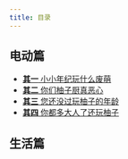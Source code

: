 ```yaml
---
title: 目录
---
```

## 电动篇
- [**其一** 小小年纪玩什么废萌](./1A/01.md)
- [**其二** 你们柚子厨真恶心](./1A/02.md)
- [**其三** 您还没过玩柚子的年龄](./1A/03.md)
- [**其四** 你都多大人了还玩柚子](./1A/04.md)

## 生活篇